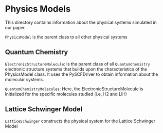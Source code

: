 # Physics Models

This directory contains information about the physical systems simulated in our paper.

`PhysicsModel` is the parent class to all other physical systems


## Quantum Chemistry

`ElectronicStructureMolecule`: Is the parent class of all `QuantumChemistry` electronic structure systems that builds upon the characteristics of the PhysicsModel class. It uses the PySCFDriver to obtain information about the molecular systems.

`QuantumChemistryMolecules`: Here, the ElectronicStructureMolecule is initialized for the specific molecules studied (i.e, H2 and LiH)

## Lattice Schwinger Model

`LatticeSchwinger` constructs the physical system for the Lattice Schwinger Model
